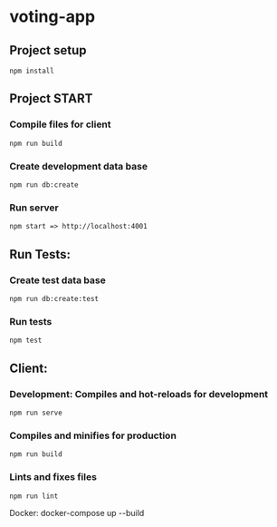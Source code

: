 # voting-app

## Project setup
```
npm install
```

## Project START

### Compile files for client
```
npm run build
```

### Create development data base
```
npm run db:create
```

### Run server
```
npm start => http://localhost:4001
```

## Run Tests:

### Create test data base
```
npm run db:create:test
```

### Run tests
```
npm test
```


## Client:

### Development: Compiles and hot-reloads for development
```
npm run serve
```

### Compiles and minifies for production
```
npm run build
```

### Lints and fixes files
```
npm run lint
```

Docker:
docker-compose up --build
